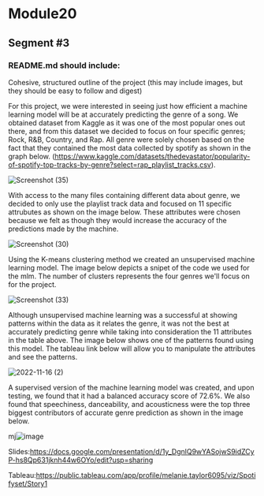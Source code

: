 # Module20
## Segment #3
### README.md should include:
Cohesive, structured outline of the project (this may include images, but they should be easy to follow and digest)

For this project, we were interested in seeing just how efficient a machine learning model will be at accurately predicting the genre of a song. We obtained dataset from Kaggle as it was one of the most popular ones out there, and from this dataset we decided to focus on four specific genres; Rock, R&B, Country, and Rap. All genre were solely chosen based on the fact that they contained the most data collected by spotify as shown in the graph below.
(https://www.kaggle.com/datasets/thedevastator/popularity-of-spotify-top-tracks-by-genre?select=rap_playlist_tracks.csv).


![Screenshot (35)](https://user-images.githubusercontent.com/108035567/202359198-47dad07c-8e77-4593-bb97-fb51b2b11e0f.png)



With access to the many files containing different data about genre, we decided to only use the playlist track data and focused on 11 specific attrubutes as shown on the image below. These attributes were chosen because we felt as though they would increase the accuracy of the predictions made by the machine. 

![Screenshot (30)](https://user-images.githubusercontent.com/108035567/202317031-8bd8353f-dd4a-4a2d-834c-8db15c10eaa2.png)


Using the K-means clustering method we created an unsupervised machine learning model. The image below depicts a snipet of the code we used for the mlm. The number of clusters represents the four genres we'll focus on for the project.

![Screenshot (33)](https://user-images.githubusercontent.com/108035567/202354197-a276d178-1cfb-41e0-a73a-23f4cb06991d.png)


Although unsupervised machine learning was a successful at showing patterns within the data as it relates the genre, it was not the best at accurately predicting genre while taking into consideration the 11 attributes in the table above. The image below shows one of the patterns found using this model. The tableau link below will allow you to manipulate the attributes and see the patterns.

![2022-11-16 (2)](https://user-images.githubusercontent.com/108035567/202358443-755b6166-9f1d-420a-9df0-16e3231e4444.png)


A supervised version of the machine learning model was created, and upon testing, we found that it had a balanced accuracy score of 72.6%. We also found that speechiness, danceability, and acousticness were the top three biggest contributors of accurate genre prediction as shown in the image below.

mj![image](https://user-images.githubusercontent.com/108035567/202345398-939cf29c-c16e-4986-9940-9c183b9472ce.png)

Slides:https://docs.google.com/presentation/d/1y_DgnlQ9wYASojwS9idZCyP-hs8Qp631jknh44w6OYo/edit?usp=sharing

Tableau:https://public.tableau.com/app/profile/melanie.taylor6095/viz/Spotifyset/Story1
